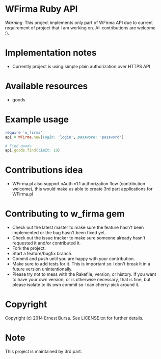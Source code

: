 WFirma Ruby API
===========
*Warning*: This project implements only part of WFirma API due to current requirement of project that I am working on. All contributions are welcome :).

Implementation notes
===========
* Currently project is using simple plain authorization over HTTPS API

Available resources
===========
* goods

Example usage
===========
```ruby
require 'w_firma'
api = WFirma.new(login: 'login', password: 'password')

# Find goods
api.goods.find(limit: 10)
```

Contributions idea
===========
* WFirma.pl also support oAuth v1.1 authorization flow (contribution welcome), this would make us able to create 3rd part applications for WFirma.pl

Contributing to w_firma gem
===========
* Check out the latest master to make sure the feature hasn't been implemented or the bug hasn't been fixed yet.
* Check out the issue tracker to make sure someone already hasn't requested it and/or contributed it.
* Fork the project.
* Start a feature/bugfix branch.
* Commit and push until you are happy with your contribution.
* Make sure to add tests for it. This is important so I don't break it in a future version unintentionally.
* Please try not to mess with the Rakefile, version, or history. If you want to have your own version, or is otherwise necessary, that is fine, but please isolate to its own commit so I can cherry-pick around it.

Copyright
===========
Copyright (c) 2014 Ernest Bursa. See LICENSE.txt for
further details.

Note
===========
This project is maintained by 3rd part.